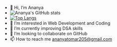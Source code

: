 - 👋 Hi, I’m Ananya
- ![Ananya's GitHub stats](https://github-readme-stats.vercel.app/api?username=Ananyatomar25&show_icons=true&theme=radical)
- [![Top Langs](https://github-readme-stats.vercel.app/api/top-langs/?username=Ananyatomar25&show_icons=true&theme=radical)](https://github.com/Ananyatomar25/github-readme-stats)
- 👀 I’m interested in Web Development and Coding
- 🌱 I’m currently improving DSA skills
- 💞️ I’m looking to collaborate on GitHub
- 📫 How to reach me ananyatomar205@gmail.com


<!---
Ananyatomar25/Ananyatomar25 is a ✨ special ✨ repository because its `README.md` (this file) appears on your GitHub profile.
You can click the Preview link to take a look at your changes.
--->
